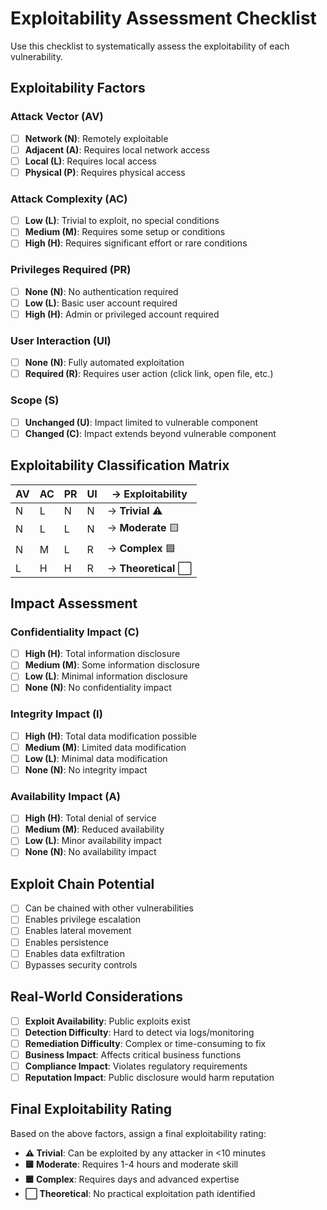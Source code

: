 # Exploitability Assessment Checklist

Use this checklist to systematically assess the exploitability of each vulnerability.

## Exploitability Factors

### Attack Vector (AV)
- [ ] **Network (N)**: Remotely exploitable
- [ ] **Adjacent (A)**: Requires local network access
- [ ] **Local (L)**: Requires local access
- [ ] **Physical (P)**: Requires physical access

### Attack Complexity (AC)
- [ ] **Low (L)**: Trivial to exploit, no special conditions
- [ ] **Medium (M)**: Requires some setup or conditions
- [ ] **High (H)**: Requires significant effort or rare conditions

### Privileges Required (PR)
- [ ] **None (N)**: No authentication required
- [ ] **Low (L)**: Basic user account required
- [ ] **High (H)**: Admin or privileged account required

### User Interaction (UI)
- [ ] **None (N)**: Fully automated exploitation
- [ ] **Required (R)**: Requires user action (click link, open file, etc.)

### Scope (S)
- [ ] **Unchanged (U)**: Impact limited to vulnerable component
- [ ] **Changed (C)**: Impact extends beyond vulnerable component

## Exploitability Classification Matrix

| AV | AC | PR | UI | → Exploitability |
|----|----|----|----|--------------------|
| N  | L  | N  | N  | → **Trivial** ⚠️  |
| N  | L  | L  | N  | → **Moderate** 🟨 |
| N  | M  | L  | R  | → **Complex** 🟦  |
| L  | H  | H  | R  | → **Theoretical** ⬜ |

## Impact Assessment

### Confidentiality Impact (C)
- [ ] **High (H)**: Total information disclosure
- [ ] **Medium (M)**: Some information disclosure
- [ ] **Low (L)**: Minimal information disclosure
- [ ] **None (N)**: No confidentiality impact

### Integrity Impact (I)
- [ ] **High (H)**: Total data modification possible
- [ ] **Medium (M)**: Limited data modification
- [ ] **Low (L)**: Minimal data modification
- [ ] **None (N)**: No integrity impact

### Availability Impact (A)
- [ ] **High (H)**: Total denial of service
- [ ] **Medium (M)**: Reduced availability
- [ ] **Low (L)**: Minor availability impact
- [ ] **None (N)**: No availability impact

## Exploit Chain Potential

- [ ] Can be chained with other vulnerabilities
- [ ] Enables privilege escalation
- [ ] Enables lateral movement
- [ ] Enables persistence
- [ ] Enables data exfiltration
- [ ] Bypasses security controls

## Real-World Considerations

- [ ] **Exploit Availability**: Public exploits exist
- [ ] **Detection Difficulty**: Hard to detect via logs/monitoring
- [ ] **Remediation Difficulty**: Complex or time-consuming to fix
- [ ] **Business Impact**: Affects critical business functions
- [ ] **Compliance Impact**: Violates regulatory requirements
- [ ] **Reputation Impact**: Public disclosure would harm reputation

## Final Exploitability Rating

Based on the above factors, assign a final exploitability rating:

- **⚠️ Trivial**: Can be exploited by any attacker in <10 minutes
- **🟨 Moderate**: Requires 1-4 hours and moderate skill
- **🟦 Complex**: Requires days and advanced expertise
- **⬜ Theoretical**: No practical exploitation path identified
